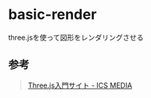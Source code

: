 # basic-render

three.jsを使って図形をレンダリングさせる

## 参考

> [Three.js入門サイト - ICS MEDIA](https://ics.media/tutorial-three/)

